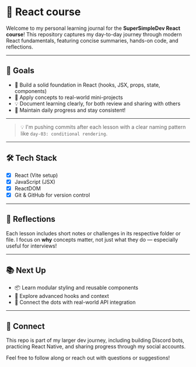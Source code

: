 # 📘 React course
Welcome to my personal learning journal for the **SuperSimpleDev React course**! This repository captures my day-to-day journey through modern React fundamentals, featuring concise summaries, hands-on code, and reflections.

---

## 🚀 Goals

- 🌱 Build a solid foundation in React (hooks, JSX, props, state, components)
- 🧠 Apply concepts to real-world mini-projects
- 💡 Document learning clearly, for both review and sharing with others
- 🏁 Maintain daily progress and stay consistent!

---

> 💡 I'm pushing commits after each lesson with a clear naming pattern like `day-03: conditional rendering`.

---

## 🛠 Tech Stack

- [x] React (Vite setup)
- [x] JavaScript (JSX)
- [x] ReactDOM
- [x] Git & GitHub for version control

---

## 🧠 Reflections

Each lesson includes short notes or challenges in its respective folder or file. I focus on **why** concepts matter, not just what they do — especially useful for interviews!

---

## 📚 Next Up

- 📦 Learn modular styling and reusable components
- 🔄 Explore advanced hooks and context
- 🧩 Connect the dots with real-world API integration

---

## 🤝 Connect

This repo is part of my larger dev journey, including building Discord bots, practicing React Native, and sharing progress through my social accounts.

Feel free to follow along or reach out with questions or suggestions!
